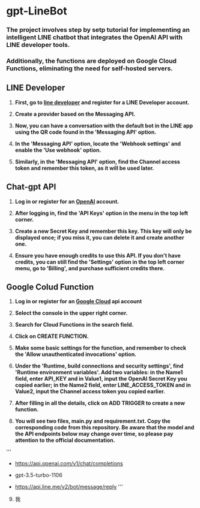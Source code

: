 # gpt-LineBot

<h3>The project involves step by setp tutorial for implementing an intelligent LINE chatbot that integrates the OpenAI API with LINE developer tools.</h3>
  
<h3>Additionally, the functions are deployed on Google Cloud Functions, eliminating the need for self-hosted servers.</h3>

## LINE Developer

1. **First, go to [line developer](https://developers.line.biz/en/?status=success) and register for a LINE Developer account.**
   
2. **Create a provider based on the Messaging API.**
   
3. **Now, you can have a conversation with the default bot in the LINE app using the QR code found in the 'Messaging API' option.**
   
4. **In the 'Messaging API' option, locate the 'Webhook settings' and enable the 'Use webhook' option.**
   
5. **Similarly, in the 'Messaging API' option, find the Channel access token and remember this token, as it will be used later.**

## Chat-gpt API

1. **Log in or register for an [OpenAI](https://openai.com/blog/openai-api) account.**
 
2. **After logging in, find the 'API Keys' option in the menu in the top left corner.**
   
3. **Create a new Secret Key and remember this key. This key will only be displayed once; if you miss it, you can delete it and create another one.**
   
4. **Ensure you have enough credits to use this API. If you don't have credits, you can still find the 'Settings' option in the top left corner menu, go to 'Billing', and purchase sufficient credits there.**

## Google Colud Function

1. **Log in or register for an [Google Cloud](https://cloud.google.com/apis) api account**
   
2. **Select the console in the upper right corner.**

3. **Search for Cloud Functions in the search field.**
 
4. **Click on CREATE FUNCTION.**
 
5. **Make some basic settings for the function, and remember to check the 'Allow unauthenticated invocations' option.**

6. **Under the 'Runtime, build connections and security settings', find 'Runtime environment variables'. Add two variables: in the Name1 field, enter API_KEY and in Value1, input the OpenAI Secret Key you copied earlier; in the Name2 field, enter LINE_ACCESS_TOKEN and in Value2, input the Channel access token you copied earlier.**
    
7. **After filling in all the details, click on ADD TRIGGER to create a new function.**

8. **You will see two files, main.py and requirement.txt. Copy the corresponding code from this repository. Be aware that the model and the API endpoints below may change over time, so please pay attention to the official documentation.**

'''
* https://api.openai.com/v1/chat/completions

* gpt-3.5-turbo-1106

* https://api.line.me/v2/bot/message/reply
'''
9. 我
